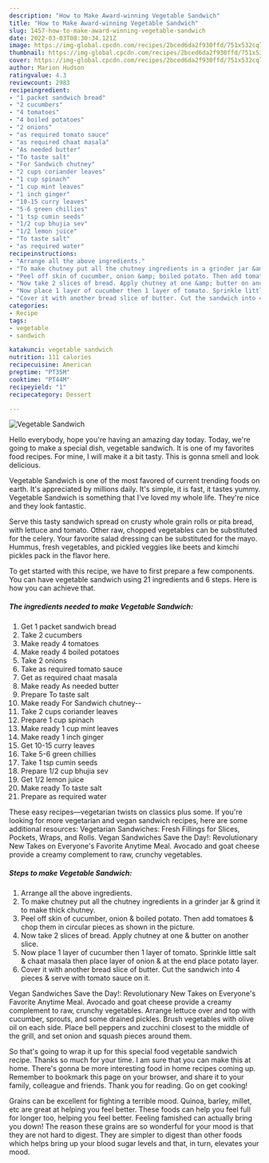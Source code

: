 ```yaml
---
description: "How to Make Award-winning Vegetable Sandwich"
title: "How to Make Award-winning Vegetable Sandwich"
slug: 1457-how-to-make-award-winning-vegetable-sandwich
date: 2022-03-03T08:30:34.121Z
image: https://img-global.cpcdn.com/recipes/2bced6da2f930ffd/751x532cq70/vegetable-sandwich-recipe-main-photo.jpg
thumbnail: https://img-global.cpcdn.com/recipes/2bced6da2f930ffd/751x532cq70/vegetable-sandwich-recipe-main-photo.jpg
cover: https://img-global.cpcdn.com/recipes/2bced6da2f930ffd/751x532cq70/vegetable-sandwich-recipe-main-photo.jpg
author: Marion Hudson
ratingvalue: 4.3
reviewcount: 2983
recipeingredient:
- "1 packet sandwich bread"
- "2 cucumbers"
- "4 tomatoes"
- "4 boiled potatoes"
- "2 onions"
- "as required tomato sauce"
- "as required chaat masala"
- "As needed butter"
- "To taste salt"
- "For Sandwich chutney"
- "2 cups coriander leaves"
- "1 cup spinach"
- "1 cup mint leaves"
- "1 inch ginger"
- "10-15 curry leaves"
- "5-6 green chillies"
- "1 tsp cumin seeds"
- "1/2 cup bhujia sev"
- "1/2 lemon juice"
- "To taste salt"
- "as required water"
recipeinstructions:
- "Arrange all the above ingredients."
- "To make chutney put all the chutney ingredients in a grinder jar &amp; grind it to make thick chutney."
- "Peel off skin of cucumber, onion &amp; boiled potato. Then add tomatoes &amp; chop them in circular pieces as shown in the picture."
- "Now take 2 slices of bread. Apply chutney at one &amp; butter on another slice."
- "Now place 1 layer of cucumber then 1 layer of tomato. Sprinkle little salt &amp; chaat masala then place layer of onion &amp; at the end place potato layer."
- "Cover it with another bread slice of butter. Cut the sandwich into 4 pieces &amp; serve with tomato sauce on it."
categories:
- Recipe
tags:
- vegetable
- sandwich

katakunci: vegetable sandwich 
nutrition: 111 calories
recipecuisine: American
preptime: "PT35M"
cooktime: "PT44M"
recipeyield: "1"
recipecategory: Dessert

---
```



![Vegetable Sandwich](https://img-global.cpcdn.com/recipes/2bced6da2f930ffd/751x532cq70/vegetable-sandwich-recipe-main-photo.jpg)

Hello everybody, hope you're having an amazing day today. Today, we're going to make a special dish, vegetable sandwich. It is one of my favorites food recipes. For mine, I will make it a bit tasty. This is gonna smell and look delicious.

Vegetable Sandwich is one of the most favored of current trending foods on earth. It's appreciated by millions daily. It's simple, it is fast, it tastes yummy. Vegetable Sandwich is something that I've loved my whole life. They're nice and they look fantastic.

Serve this tasty sandwich spread on crusty whole grain rolls or pita bread, with lettuce and tomato. Other raw, chopped vegetables can be substituted for the celery. Your favorite salad dressing can be substituted for the mayo. Hummus, fresh vegetables, and pickled veggies like beets and kimchi pickles pack in the flavor here.


To get started with this recipe, we have to first prepare a few components. You can have vegetable sandwich using 21 ingredients and 6 steps. Here is how you can achieve that.

<!--inarticleads1-->

##### The ingredients needed to make Vegetable Sandwich:

1. Get 1 packet sandwich bread
1. Take 2 cucumbers
1. Make ready 4 tomatoes
1. Make ready 4 boiled potatoes
1. Take 2 onions
1. Take as required tomato sauce
1. Get as required chaat masala
1. Make ready As needed butter
1. Prepare To taste salt
1. Make ready For Sandwich chutney--
1. Take 2 cups coriander leaves
1. Prepare 1 cup spinach
1. Make ready 1 cup mint leaves
1. Make ready 1 inch ginger
1. Get 10-15 curry leaves
1. Take 5-6 green chillies
1. Take 1 tsp cumin seeds
1. Prepare 1/2 cup bhujia sev
1. Get 1/2 lemon juice
1. Make ready To taste salt
1. Prepare as required water


These easy recipes—vegetarian twists on classics plus some. If you&#39;re looking for more vegetarian and vegan sandwich recipes, here are some additional resources: Vegetarian Sandwiches: Fresh Fillings for Slices, Pockets, Wraps, and Rolls. Vegan Sandwiches Save the Day!: Revolutionary New Takes on Everyone&#39;s Favorite Anytime Meal. Avocado and goat cheese provide a creamy complement to raw, crunchy vegetables. 

<!--inarticleads2-->

##### Steps to make Vegetable Sandwich:

1. Arrange all the above ingredients.
1. To make chutney put all the chutney ingredients in a grinder jar &amp; grind it to make thick chutney.
1. Peel off skin of cucumber, onion &amp; boiled potato. Then add tomatoes &amp; chop them in circular pieces as shown in the picture.
1. Now take 2 slices of bread. Apply chutney at one &amp; butter on another slice.
1. Now place 1 layer of cucumber then 1 layer of tomato. Sprinkle little salt &amp; chaat masala then place layer of onion &amp; at the end place potato layer.
1. Cover it with another bread slice of butter. Cut the sandwich into 4 pieces &amp; serve with tomato sauce on it.


Vegan Sandwiches Save the Day!: Revolutionary New Takes on Everyone&#39;s Favorite Anytime Meal. Avocado and goat cheese provide a creamy complement to raw, crunchy vegetables. Arrange lettuce over and top with cucumber, sprouts, and some drained pickles. Brush vegetables with olive oil on each side. Place bell peppers and zucchini closest to the middle of the grill, and set onion and squash pieces around them. 

So that's going to wrap it up for this special food vegetable sandwich recipe. Thanks so much for your time. I am sure that you can make this at home. There's gonna be more interesting food in home recipes coming up. Remember to bookmark this page on your browser, and share it to your family, colleague and friends. Thank you for reading. Go on get cooking!

Grains can be excellent for fighting a terrible mood. Quinoa, barley, millet, etc are great at helping you feel better. These foods can help you feel full for longer too, helping you feel better. Feeling famished can actually bring you down! The reason these grains are so wonderful for your mood is that they are not hard to digest. They are simpler to digest than other foods which helps bring up your blood sugar levels and that, in turn, elevates your mood.
